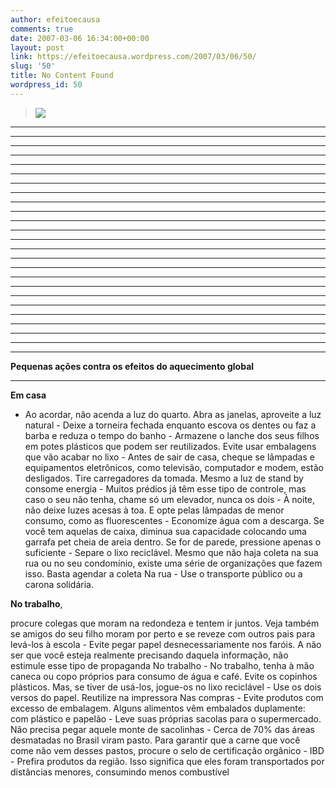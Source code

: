 ```yaml
---
author: efeitoecausa
comments: true
date: 2007-03-06 16:34:00+00:00
layout: post
link: https://efeitoecausa.wordpress.com/2007/03/06/50/
slug: '50'
title: No Content Found
wordpress_id: 50
---
```


>[![](http://efeitoecausa.files.wordpress.com/2007/03/fornoglobal.jpg?w=300)](http://efeitoecausa.files.wordpress.com/2007/03/fornoglobal.jpg)  
  


****

****

****

****

****

****

****

****

****

****

****

****

****

****

****

****

****

****

****

****

****

****

****

****

****

**Pequenas ações contra os efeitos do aquecimento global**

  


****

  


**Em casa**

  


- Ao acordar, não acenda a luz do quarto. Abra as janelas, aproveite a luz natural - Deixe a torneira fechada enquanto escova os dentes ou faz a barba e reduza o tempo do banho - Armazene o lanche dos seus filhos em potes plásticos que podem ser reutilizados. Evite usar embalagens que vão acabar no lixo - Antes de sair de casa, cheque se lâmpadas e equipamentos eletrônicos, como televisão, computador e modem, estão desligados. Tire carregadores da tomada. Mesmo a luz de stand by consome energia - Muitos prédios já têm esse tipo de controle, mas caso o seu não tenha, chame só um elevador, nunca os dois - À noite, não deixe luzes acesas à toa. E opte pelas lâmpadas de menor consumo, como as fluorescentes - Economize água com a descarga. Se você tem aquelas de caixa, diminua sua capacidade colocando uma garrafa pet cheia de areia dentro. Se for de parede, pressione apenas o suficiente - Separe o lixo reciclável. Mesmo que não haja coleta na sua rua ou no seu condomínio, existe uma série de organizações que fazem isso. Basta agendar a coleta Na rua - Use o transporte público ou a carona solidária. 

  


**No trabalho**, 

  


procure colegas que moram na redondeza e tentem ir juntos. Veja também se amigos do seu filho moram por perto e se reveze com outros pais para levá-los à escola - Evite pegar papel desnecessariamente nos faróis. A não ser que você esteja realmente precisando daquela informação, não estimule esse tipo de propaganda No trabalho - No trabalho, tenha à mão caneca ou copo próprios para consumo de água e café. Evite os copinhos plásticos. Mas, se tiver de usá-los, jogue-os no lixo reciclável - Use os dois versos do papel. Reutilize na impressora Nas compras - Evite produtos com excesso de embalagem. Alguns alimentos vêm embalados duplamente: com plástico e papelão - Leve suas próprias sacolas para o supermercado. Não precisa pegar aquele monte de sacolinhas - Cerca de 70% das áreas desmatadas no Brasil viram pasto. Para garantir que a carne que você come não vem desses pastos, procure o selo de certificação orgânico - IBD - Prefira produtos da região. Isso significa que eles foram transportados por distâncias menores, consumindo menos combustível 
